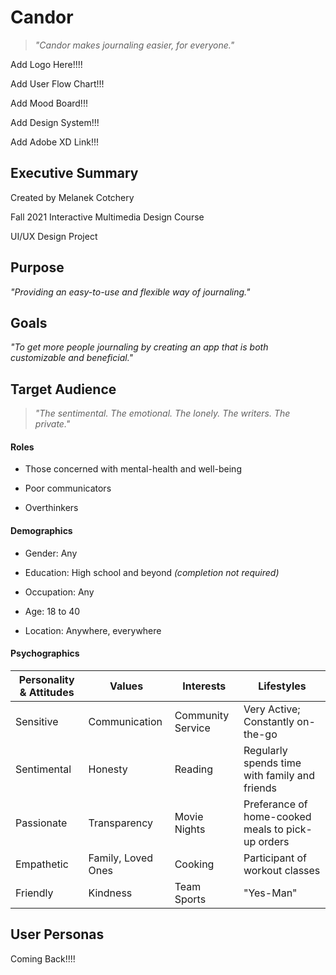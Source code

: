 # Candor
> *"Candor makes journaling easier, for everyone."*

Add Logo Here!!!!

Add User Flow Chart!!!

Add Mood Board!!!

Add Design System!!!

Add Adobe XD Link!!!

## Executive Summary

Created by Melanek Cotchery


Fall 2021 Interactive Multimedia Design Course


UI/UX Design Project

## Purpose
*"Providing an easy-to-use and flexible way of journaling."*

## Goals
*"To get more people journaling by creating an app that is both customizable and beneficial."*

## Target Audience
> *"The sentimental. The emotional. The lonely. The writers. The private."*

#### Roles 

- Those concerned with mental-health and well-being

- Poor communicators

- Overthinkers 

#### Demographics

- Gender: Any

- Education: High school and beyond *(completion not required)*

- Occupation: Any

- Age: 18 to 40

- Location: Anywhere, everywhere


#### Psychographics

| Personality & Attitudes  | Values | Interests | Lifestyles |
| ------------- | ------------- | ------------- | ------------- | 
| Sensitive  | Communication  | Community Service | Very Active; Constantly on-the-go | 
| Sentimental | Honesty  | Reading | Regularly spends time with family and friends | 
| Passionate | Transparency | Movie Nights | Preferance of home-cooked meals to pick-up orders | 
| Empathetic | Family, Loved Ones | Cooking | Participant of workout classes | 
| Friendly | Kindness | Team Sports | "Yes-Man" |



## User Personas 

Coming Back!!!!
